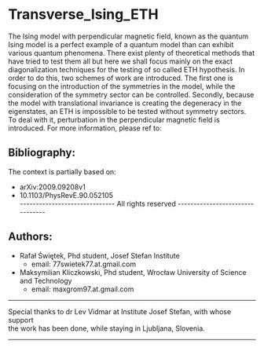 # Transverse_Ising_ETH
The Ising model with perpendicular magnetic field, known as the quantum Ising model
is a perfect example of a quantum model than can exhibit various quantum phenomena.
There exist plenty of theoretical methods that have tried to test them all but here
we shall focus mainly on the exact diagonalization techniques for the testing of so
called ETH hypothesis. In order to do this, two schemes of work are introduced. The
first one is focusing on the introduction of the symmetries in the model, while the
consideration of the symmetry sector can be controlled. Secondly, because the model
with translational invariance is creating the degeneracy in the eigenstates, an ETH
is impossible to be tested without symmetry sectors. To deal with it, perturbation 
in the perpendicular magnetic field is introduced. For more information, please ref
to:
[](https://github.com/makskliczkowski/Transverse_Ising_ETH)						
## Bibliography:
The context is partially based on:											 
* arXiv:2009.09208v1														
* 10.1103/PhysRevE.90.052105												
------------------------------ All rights reserved --------------------------------
## Authors:																	
* Rafał Świętek, Phd student, Josef Stefan Institute					 
  * email: 77swietek77.at.gmail.com											 
* Maksymilian Kliczkowski, Phd student, Wrocław University of Science and Technology
  * email: maxgrom97.at.gmail.com												 
-----------------------------------------------------------------------------------

Special thanks to dr Lev Vidmar at Institute Josef Stefan, with whose support      
the work has been done, while staying in Ljubljana, Slovenia.					 

---------------------------------------------------------------------------------- 
